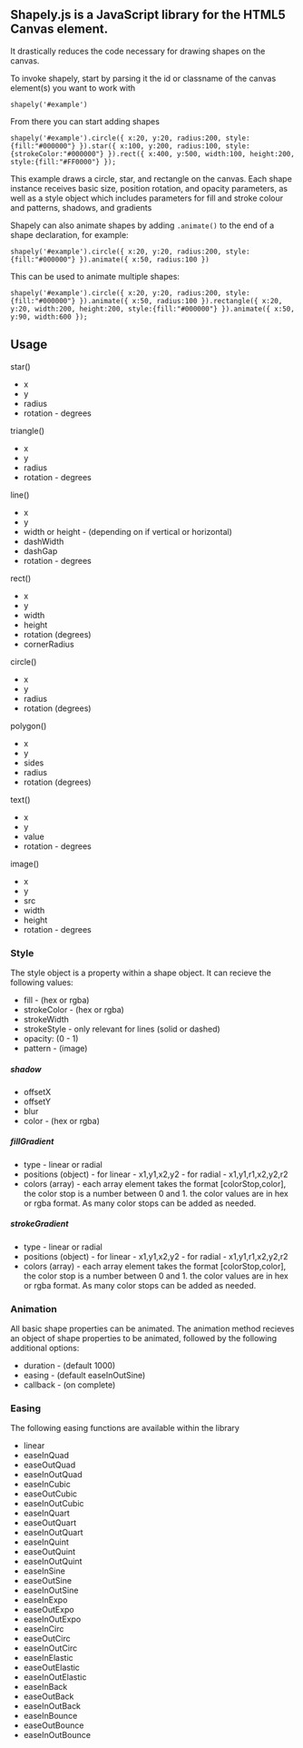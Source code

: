 ## Shapely.js is a JavaScript library for the HTML5 Canvas element. ##

It drastically reduces the code necessary for drawing shapes on the canvas.

To invoke shapely, start by parsing it the id or classname of the canvas element(s) you want to work with

`shapely('#example')`

From there you can start adding shapes

```
shapely('#example').circle({ x:20, y:20, radius:200, style:{fill:"#000000"} }).star({ x:100, y:200, radius:100, style:{strokeColor:"#000000"} }).rect({ x:400, y:500, width:100, height:200, style:{fill:"#FF0000"} });
```

This example draws a circle, star, and rectangle on the canvas. Each shape instance receives basic size, position rotation, and opacity parameters, as well as a style object which includes parameters for fill and stroke colour and patterns, shadows, and gradients

Shapely can also animate shapes by adding `.animate()` to the end of a shape declaration, for example:
```
shapely('#example').circle({ x:20, y:20, radius:200, style:{fill:"#000000"} }).animate({ x:50, radius:100 })
```
This can be used to animate multiple shapes:
```
shapely('#example').circle({ x:20, y:20, radius:200, style:{fill:"#000000"} }).animate({ x:50, radius:100 }).rectangle({ x:20, y:20, width:200, height:200, style:{fill:"#000000"} }).animate({ x:50, y:90, width:600 });
```

## Usage ##


star()  
- x
- y
- radius
- rotation - degrees

triangle()  
- x
- y
- radius
- rotation - degrees

line()  
- x
- y
- width or height - (depending on if vertical or horizontal)
- dashWidth
- dashGap
- rotation - degrees

rect()  
- x
- y
- width
- height
- rotation (degrees)
- cornerRadius

circle()  
- x
- y
- radius
- rotation (degrees)

polygon()  
- x
- y
- sides
- radius
- rotation (degrees)

text()  
- x
- y
- value
- rotation - degrees

image()
- x
- y
- src
- width
- height
- rotation - degrees

### Style ###

The style object is a property within a shape object. It can recieve the following values:

- fill - (hex or rgba)
- strokeColor - (hex or rgba)
- strokeWidth
- strokeStyle - only relevant for lines (solid or dashed)
- opacity: (0 - 1)
- pattern - (image)

##### shadow #####

- offsetX
- offsetY
- blur
- color - (hex or rgba)

##### fillGradient #####

- type - linear or radial
- positions (object) - for linear - x1,y1,x2,y2
				   - for radial - x1,y1,r1,x2,y2,r2
- colors (array) - each array element takes the format [colorStop,color], the color stop is a number between 0 and 1. the color values are in hex or rgba format.
As many color stops can be added as needed.

##### strokeGradient #####

- type - linear or radial
- positions (object) - for linear - x1,y1,x2,y2
				   - for radial - x1,y1,r1,x2,y2,r2
- colors (array) - each array element takes the format [colorStop,color], the color stop is a number between 0 and 1. the color values are in hex or rgba format.
As many color stops can be added as needed.


### Animation ###

All basic shape properties can be animated.
The animation method recieves an object of shape properties to be animated, followed by the following additional options:
- duration - (default 1000)
- easing - (default easeInOutSine)
- callback - (on complete)

### Easing ###
The following easing functions are available within the library

- linear
- easeInQuad
- easeOutQuad
- easeInOutQuad
- easeInCubic
- easeOutCubic
- easeInOutCubic
- easeInQuart
- easeOutQuart
- easeInOutQuart
- easeInQuint
- easeOutQuint
- easeInOutQuint
- easeInSine
- easeOutSine
- easeInOutSine
- easeInExpo
- easeOutExpo
- easeInOutExpo
- easeInCirc
- easeOutCirc
- easeInOutCirc
- easeInElastic
- easeOutElastic
- easeInOutElastic
- easeInBack
- easeOutBack
- easeInOutBack
- easeInBounce
- easeOutBounce
- easeInOutBounce
